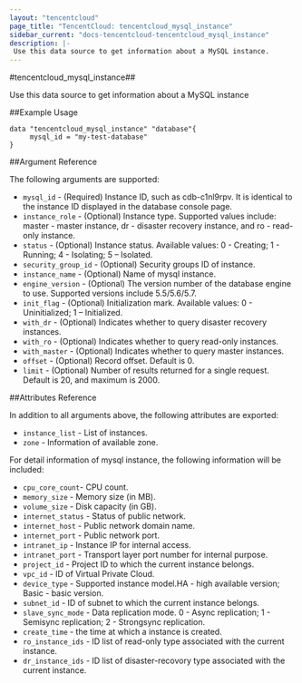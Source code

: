 ```yaml
---
layout: "tencentcloud"
page_title: "TencentCloud: tencentcloud_mysql_instance"
sidebar_current: "docs-tencentcloud-tencentcloud_mysql_instance"
description: |-
 Use this data source to get information about a MySQL instance.
---
```


#tencentcloud_mysql_instance##

Use this data source to get information about a MySQL instance

##Example Usage

```
data "tencentcloud_mysql_instance" "database"{
     mysql_id = "my-test-database" 
}
```


##Argument Reference

The following arguments are supported:

- `mysql_id` - (Required) Instance ID, such as cdb-c1nl9rpv. It is identical to the instance ID displayed in the database console page.
- `instance_role` - (Optional) Instance type. Supported values include: master - master instance, dr - disaster recovery instance, and ro - read-only instance.
- `status` - (Optional) Instance status. Available values: 0 - Creating; 1 - Running; 4 - Isolating; 5 – Isolated. 
- `security_group_id` - (Optional) Security groups ID of instance.
- `instance_name` - (Optional) Name of mysql instance.
- `engine_version` - (Optional) The version number of the database engine to use. Supported versions include 5.5/5.6/5.7.
- `init_flag` - (Optional) Initialization mark. Available values: 0 - Uninitialized; 1 – Initialized.
- `with_dr` - (Optional) Indicates whether to query disaster recovery instances.
- `with_ro` - (Optional) Indicates whether to query read-only instances.
- `with_master` - (Optional) Indicates whether to query master instances.
- `offset` - (Optional) Record offset. Default is 0.
- `limit` - (Optional) Number of results returned for a single request. Default is 20, and maximum is 2000.


##Attributes Reference

In addition to all arguments above, the following attributes are exported:

- `instance_list` - List of instances.
- `zone` - Information of available zone.


For detail information of mysql instance, the following information will be included:

- `cpu_core_count`- CPU count.
- `memory_size` - Memory size (in MB). 
- `volume_size` - Disk capacity (in GB).
- `internet_status` - Status of public network.
- `internet_host` - Public network domain name.
- `internet_port` - Public network port.
- `intranet_ip` - Instance IP for internal access.
- `intranet_port` - Transport layer port number for internal purpose.
- `project_id` - Project ID to which the current instance belongs.
- `vpc_id` - ID of Virtual Private Cloud. 
- `device_type` - Supported instance model.HA - high available version; Basic - basic version.
- `subnet_id` - ID of subnet to which the current instance belongs.
- `slave_sync_mode` -  Data replication mode. 0 - Async replication; 1 - Semisync replication; 2 - Strongsync replication.
- `create_time` - the time at which a instance is created.
- `ro_instance_ids` - ID list of read-only type associated with the current instance.
- `dr_instance_ids` - ID list of disaster-recovory type associated with the current instance.